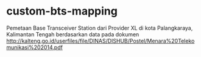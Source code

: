 # custom-bts-mapping
Pemetaan Base Transceiver Station dari Provider XL di kota Palangkaraya, Kalimantan Tengah berdasarkan data pada dokumen http://kalteng.go.id/userfiles/file/DINAS/DISHUB/Postel/Menara%20Telekomunikasi%202014.pdf
